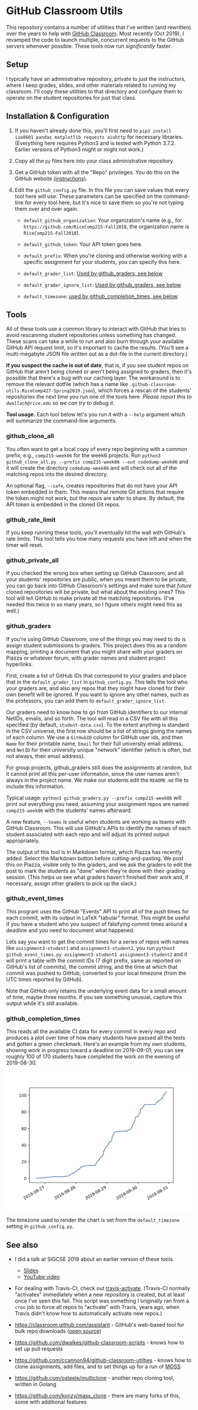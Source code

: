 # GitHub Classroom Utils

This repository contains a number of utilities that I've written (and rewritten)
over the years to help with [GitHub Classroom](https://classroom.github.com). 
Most recently (Oct 2019), I revamped the code to launch multiple, concurrent requests
to the GitHub servers whenever possible. These tools now run *significantly* faster.

## Setup

I typically have an administrative repository, private to just the instructors,
where I keep grades, slides, and other materials related to running my classroom. 
I'll copy these utilities to that directory and configure them to operate on the
student repositories for just that class.

## Installation & Configuration


1) If you haven't already done this, you'll first need to `pip3 install
iso8601 pandas matplotlib requests aiohttp` for necessary libraries.
(Everything here requires Python3 and is tested with Python 3.7.2.
 Earlier versions of Python3 might or might not work.)
 
2) Copy all the `py` files here into your class administrative repository.

3) Get a GitHub token with all the "Repo" privileges. You do
this on the GitHub website
[(instructions)](https://github.com/blog/1509-personal-api-tokens). 

4) Edit the `github_config.py` file. In this file
   you can save values that every tool here will use.
   These parameters can be specified on the command-line
      for every tool here, but it's nice to save them so you're
      not typing them over and over again.
    
   - `default_github_organization`: Your organization's name
   (e.g., for `https://github.com/RiceComp215-Fall2018`, the
   organization name is `RiceComp215-Fall2018`). 
   
   - `default_github_token`: Your API token goes here.

   - `default_prefix`: When you're cloning and otherwise working
     with a specific assignment for your students, you can specify
     this here. 
     
   - `default_grader_list`: [Used by github_graders, see below](#github_graders)
   
   - `default_grader_ignore_list`: [Used by github_graders, see below](#github_graders)

   - `default_timezone`: [used by github_completion_times, see below](#github_completion_times)
     
      
## Tools

All of these tools use a common library to interact with GitHub that tries
to avoid rescanning student repositories unless something has changed.
These scans can take a while to run and also burn through your available
GitHub API request limit, so it's important to cache the results. (You'll
see a multi-megabyte JSON file written out as a dot-file in the current directory.)

**If you suspect the cache is out of date**, that is, if you see
student repos on GitHub that aren't being cloned or aren't being
assigned to graders, then it's possible that there's a bug with our
caching layer. The workaround is to remove the relevant dotfile (which
has a name like
`.github-classroom-utils.RiceComp427-Spring2019.json`),
which forces a rescan of the students' repositories the next time
you run one of the tools here. *Please report
this to `dwallach@rice.edu` so we can try to debug it.*

**Tool usage.** Each tool below let's you run it with a `--help` argument which will summarize
the command-line arguments. 

### github_clone_all

You often want to get a local copy of every repo beginning with a common prefix,
e.g., `comp215-week06` for the week6 projects.
Run `python3 github_clone_all.py --prefix comp215-week06 --out codedump-week06`
and it will create the directory `codedump-week06` and will check out all
of the matching repos into the desired directory.

An optional flag, `--safe`, creates repositories that do not have your
API token embedded in them. This means that remote Git actions that
require the token might not work, but the repos are safer to share.
By default, the API token is embedded in the cloned Git repos.

### github_rate_limit

If you keep running these tools, you'll eventually hit the wall with
GitHub's rate limits. This tool tells you how many requests you have
left and when the timer will reset.

### github_private_all

If you checked the wrong box when setting up GitHub Classroom, and all
your students' repositories are public, when you meant them to be private,
you can go back into GitHub Classroom's settings and make sure that *future*
cloned repositories will be private, but what about the existing ones? This
tool will tell GitHub to make private all the matching repositories. (I've
needed this twice in so many years, so I figure others might need this as well.)

### github_graders

If you're using GitHub Classroom, one of the things you may need to do is assign
student submissions to graders. This project does this as a random mapping,
printing a document that you might share with your graders on Piazza or whatever
forum, with grader names and student project hyperlinks.

First, create a list of GitHub IDs that correspond to your graders and
place that in the `default_grader_list` in `github_config.py`.
This tells the tool who your graders are, and also any repos that they
might have cloned for their own benefit will be ignored. If you want to
ignore any other names, such as the professors, you can add them to
`default_grader_ignore_list`.

Our graders need to know how to go from GitHub identifiers to our
internal NetIDs, emails, and so forth. The tool will read in a CSV
file with all this specified (by default, `student-data.csv`). To
the extent anything is standard in the CSV universe, the first row
should be a list of strings giving the names of each column. We
use a `GitHubID` column for GitHub user ids, and then `Name` for
their printable name, `Email` for their full university email address,
and `NetID` for their university unique "network" identifier (which
is often, but not always, their email address).

For group projects, github_graders still does the assignments at
random, but it cannot print all this per-user information, since
the user names aren't always in the project name. We make our
students edit the `README.md` file to include this information.
 
Typical usage: `python3 github_graders.py --prefix comp215-week06` will 
print out everything you need, assuming your assignment repos are named `comp215-week06`
with the students' names afterward. 

A new feature, `--teams` is useful when students are working as teams
with GitHub Classroom. This will use GitHub's APIs to identify the
names of each student associated with each repo and will adjust its
printed output appropriately.

The output of this tool is in Markdown format, which Piazza has recently added.
Select the Markdown button before cutting-and-pasting. We post this on Piazza,
visible only to the graders, and we ask the graders to edit the post to mark the
students as "done" when they're done with their grading session. (This helps us see
what graders haven't finished their work and, if necessary, assign other
graders to pick up the slack.)

### github_event_times

This program uses the GitHub "Events" API to print all of the *push* times
for each commit, with its output in LaTeX "tabular" format. This might be
useful if you have a student who you suspect of falsifying commit times
around a deadline and you need to document what happened.

Lets say you want to get the commit times for a series of repos
with
names like `assignment3-student1` and `assignment3-student2`, 
you run `python3 github_event_times.py assignment3-student1
assignment3-student2`
and it will print a table with the commit IDs (7 digit prefix, same
as reported on GitHub's list of commits), the commit string, and the
time at which that commit was pushed to GitHub, converted to your
local timezone (from the UTC times reported by GitHub).

Note that GitHub only retains the underlying event data for a small
amount of time, maybe three months. If you see something unusual, 
capture this output while it's still available.

### github_completion_times

This reads all the available
CI data for every commit in every repo
and produces a plot over time of how many students have passed all
the tests and gotten a green checkmark. Here's an example from my
own students, showing work in progress toward a deadline on 2019-09-01;
you can see roughly 100 of 170 students have completed the work on
the evening of 2019-08-30. 

![Example completion graph](example_completion.png)

The timezone used to render the chart is set from the
`default_timezone` setting in `github_config.py`.

## See also

- I did a talk at SIGCSE 2019 about an earlier version of these tools.
  - [Slides](https://www.cs.rice.edu/~dwallach/sigcse2019.pdf)
  - [YouTube video](https://youtu.be/xFPskG4ctsI?t=318)

- For dealing with Travis-CI, check out [travis-activate](https://github.com/danwallach/travis-activate).
  (Travis-CI normally "activates" immediately when a new repository is created,
   but at least once I've seen this fail. This script was something I originally
   ran from a `cron` job to force all repos to "activate" with Travis, years ago,
   when Travis didn't know how to automatically activate new repos.)
   
- https://classroom.github.com/assistant - GitHub's web-based tool for bulk repo downloads ([open source](https://github.com/education/classroom-assistant/))

- https://github.com/dwalkes/github-classroom-scripts - knows how to set up pull requests

- https://github.com/ccannon94/github-classroom-utilties - knows how to clone assignments, add files, and to
  set things up for a run of [MOSS](https://theory.stanford.edu/~aiken/moss/)

- https://github.com/osteele/multiclone - another repo cloning tool, written in Golang

- https://github.com/konzy/mass_clone - there are many forks of this, some with additional features
